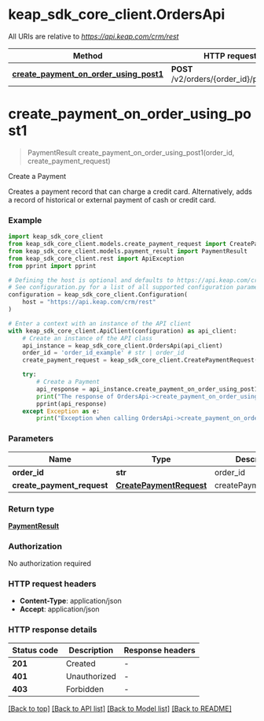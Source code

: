 # keap_sdk_core_client.OrdersApi

All URIs are relative to *https://api.keap.com/crm/rest*

Method | HTTP request | Description
------------- | ------------- | -------------
[**create_payment_on_order_using_post1**](OrdersApi.md#create_payment_on_order_using_post1) | **POST** /v2/orders/{order_id}/payments | Create a Payment


# **create_payment_on_order_using_post1**
> PaymentResult create_payment_on_order_using_post1(order_id, create_payment_request)

Create a Payment

Creates a payment record that can charge a credit card. Alternatively, adds a record of historical or external payment of cash or credit card.

### Example


```python
import keap_sdk_core_client
from keap_sdk_core_client.models.create_payment_request import CreatePaymentRequest
from keap_sdk_core_client.models.payment_result import PaymentResult
from keap_sdk_core_client.rest import ApiException
from pprint import pprint

# Defining the host is optional and defaults to https://api.keap.com/crm/rest
# See configuration.py for a list of all supported configuration parameters.
configuration = keap_sdk_core_client.Configuration(
    host = "https://api.keap.com/crm/rest"
)

# Enter a context with an instance of the API client
with keap_sdk_core_client.ApiClient(configuration) as api_client:
    # Create an instance of the API class
    api_instance = keap_sdk_core_client.OrdersApi(api_client)
    order_id = 'order_id_example' # str | order_id
    create_payment_request = keap_sdk_core_client.CreatePaymentRequest() # CreatePaymentRequest | createPaymentRequest

    try:
        # Create a Payment
        api_response = api_instance.create_payment_on_order_using_post1(order_id, create_payment_request)
        print("The response of OrdersApi->create_payment_on_order_using_post1:\n")
        pprint(api_response)
    except Exception as e:
        print("Exception when calling OrdersApi->create_payment_on_order_using_post1: %s\n" % e)
```


### Parameters


Name | Type | Description  | Notes
------------- | ------------- | ------------- | -------------
 **order_id** | **str**| order_id | 
 **create_payment_request** | [**CreatePaymentRequest**](CreatePaymentRequest.md)| createPaymentRequest | 

### Return type

[**PaymentResult**](PaymentResult.md)

### Authorization

No authorization required

### HTTP request headers

 - **Content-Type**: application/json
 - **Accept**: application/json

### HTTP response details

| Status code | Description | Response headers |
|-------------|-------------|------------------|
**201** | Created |  -  |
**401** | Unauthorized |  -  |
**403** | Forbidden |  -  |

[[Back to top]](#) [[Back to API list]](../README.md#documentation-for-api-endpoints) [[Back to Model list]](../README.md#documentation-for-models) [[Back to README]](../README.md)

